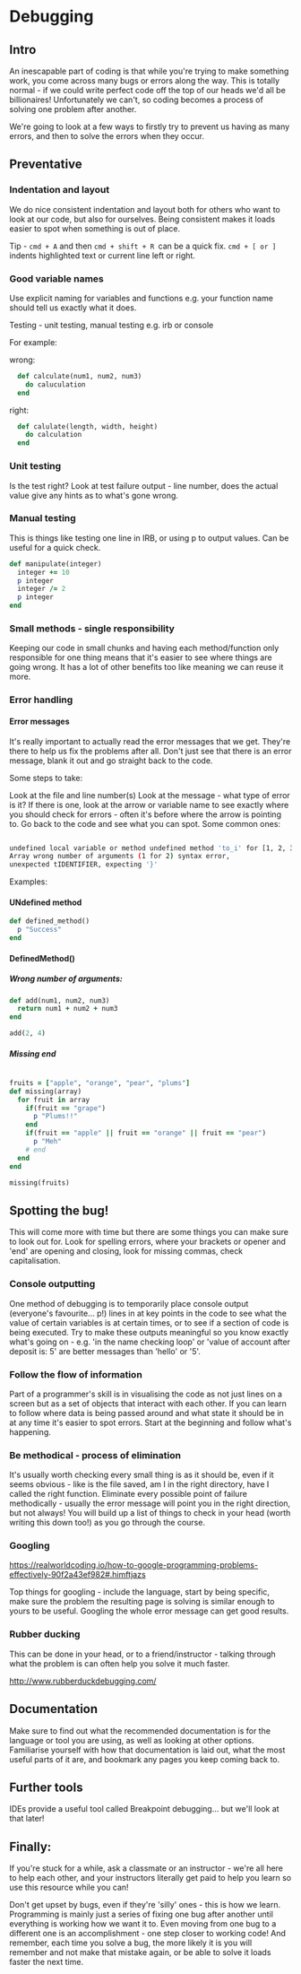 # Debugging

## Intro

An inescapable part of coding is that while you're trying to make something work, you come across many bugs or errors along the way. This is totally normal - if we could write perfect code off the top of our heads we'd all be billionaires! Unfortunately we can't, so coding becomes a process of solving one problem after another.

We're going to look at a few ways to firstly try to prevent us having as many errors, and then to solve the errors when they occur.

## Preventative

### Indentation and layout

We do nice consistent indentation and layout both for others who want to look at our code, but also for ourselves. Being consistent makes it loads easier to spot when something is out of place.

Tip - ```cmd + A``` and then ```cmd + shift + R ```can be a quick fix. ```cmd + [ or ]``` indents highlighted text or current line left or right.

### Good variable names

Use explicit naming for variables and functions e.g. your function name should tell us exactly what it does.

Testing - unit testing, manual testing e.g. irb or console

For example:

wrong:
```ruby
  def calculate(num1, num2, num3)
    do caluculation
  end
```

right:
```ruby
  def calulate(length, width, height)
    do calculation
  end
```

### Unit testing

Is the test right?
Look at test failure output - line number, does the actual value give any hints as to what's gone wrong.

### Manual testing

This is things like testing one line in IRB, or using p to output values. Can be useful for a quick check.

```ruby
def manipulate(integer)
  integer += 10
  p integer
  integer /= 2 
  p integer
end
```

### Small methods - single responsibility

Keeping our code in small chunks and having each method/function only responsible for one thing means that it's easier to see where things are going wrong. It has a lot of other benefits too like meaning we can reuse it more.

### Error handling

#### Error messages

It's really important to actually read the error messages that we get. They're there to help us fix the problems after all. Don't just see that there is an error message, blank it out and go straight back to the code.

Some steps to take:

Look at the file and line number(s)
Look at the message - what type of error is it?
If there is one, look at the arrow or variable name to see exactly where you should check for errors - often it's before where the arrow is pointing to.
Go back to the code and see what you can spot.
Some common ones:

```bash

undefined local variable or method undefined method 'to_i' for [1, 2, 3, 4]:
Array wrong number of arguments (1 for 2) syntax error, 
unexpected tIDENTIFIER, expecting '}'
```

Examples:

#### UNdefined method 

```ruby
def defined_method()
  p "Success"
end
```

#### DefinedMethod()

##### Wrong number of arguments:

```ruby
def add(num1, num2, num3)
  return num1 + num2 + num3
end

add(2, 4)
```

##### Missing end 

```ruby

fruits = ["apple", "orange", "pear", "plums"]
def missing(array)
  for fruit in array
    if(fruit == "grape")
      p "Plums!!"
    end
    if(fruit == "apple" || fruit == "orange" || fruit == "pear")
      p "Meh"
    # end
  end
end

missing(fruits)
```

## Spotting the bug!

This will come more with time but there are some things you can make sure to look out for. Look for spelling errors, where your brackets or opener and 'end' are opening and closing, look for missing commas, check capitalisation.

### Console outputting

One method of debugging is to temporarily place console output (everyone's favourite... p!) lines in at key points in the code to see what the value of certain variables is at certain times, or to see if a section of code is being executed. Try to make these outputs meaningful so you know exactly what's going on - e.g. 'in the name checking loop' or 'value of account after deposit is: 5' are better messages than 'hello' or '5'.

### Follow the flow of information

Part of a programmer's skill is in visualising the code as not just lines on a screen but as a set of objects that interact with each other. If you can learn to follow where data is being passed around and what state it should be in at any time it's easier to spot errors. Start at the beginning and follow what's happening.

### Be methodical - process of elimination

It's usually worth checking every small thing is as it should be, even if it seems obvious - like is the file saved, am I in the right directory, have I called the right function. Eliminate every possible point of failure methodically - usually the error message will point you in the right direction, but not always! You will build up a list of things to check in your head (worth writing this down too!) as you go through the course.

### Googling

https://realworldcoding.io/how-to-google-programming-problems-effectively-90f2a43ef982#.himftjazs

Top things for googling - include the language, start by being specific, make sure the problem the resulting page is solving is similar enough to yours to be useful. Googling the whole error message can get good results.

### Rubber ducking

This can be done in your head, or to a friend/instructor - talking through what the problem is can often help you solve it much faster.

http://www.rubberduckdebugging.com/

## Documentation

Make sure to find out what the recommended documentation is for the language or tool you are using, as well as looking at other options. Familiarise yourself with how that documentation is laid out, what the most useful parts of it are, and bookmark any pages you keep coming back to.

## Further tools

IDEs provide a useful tool called Breakpoint debugging... but we'll look at that later!

## Finally:

If you're stuck for a while, ask a classmate or an instructor - we're all here to help each other, and your instructors literally get paid to help you learn so use this resource while you can!

Don't get upset by bugs, even if they're 'silly' ones - this is how we learn. Programming is mainly just a series of fixing one bug after another until everything is working how we want it to. Even moving from one bug to a different one is an accomplishment - one step closer to working code! And remember, each time you solve a bug, the more likely it is you will remember and not make that mistake again, or be able to solve it loads faster the next time.

